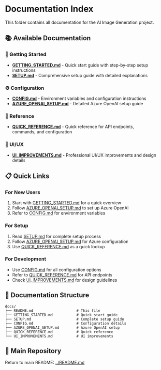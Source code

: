 # Documentation Index

This folder contains all documentation for the AI Image Generation project.

## 📚 Available Documentation

### 🚀 Getting Started
- **[GETTING_STARTED.md](GETTING_STARTED.md)** - Quick start guide with step-by-step setup instructions
- **[SETUP.md](SETUP.md)** - Comprehensive setup guide with detailed explanations

### ⚙️ Configuration
- **[CONFIG.md](CONFIG.md)** - Environment variables and configuration instructions
- **[AZURE_OPENAI_SETUP.md](AZURE_OPENAI_SETUP.md)** - Detailed Azure OpenAI setup guide

### 📖 Reference
- **[QUICK_REFERENCE.md](QUICK_REFERENCE.md)** - Quick reference for API endpoints, commands, and configuration

### 🎨 UI/UX
- **[UI_IMPROVEMENTS.md](UI_IMPROVEMENTS.md)** - Professional UI/UX improvements and design details

## 📋 Quick Links

### For New Users
1. Start with [GETTING_STARTED.md](GETTING_STARTED.md) for a quick overview
2. Follow [AZURE_OPENAI_SETUP.md](AZURE_OPENAI_SETUP.md) to set up Azure OpenAI
3. Refer to [CONFIG.md](CONFIG.md) for environment variables

### For Setup
1. Read [SETUP.md](SETUP.md) for complete setup process
2. Follow [AZURE_OPENAI_SETUP.md](AZURE_OPENAI_SETUP.md) for Azure configuration
3. Use [QUICK_REFERENCE.md](QUICK_REFERENCE.md) as a quick lookup

### For Development
- Use [CONFIG.md](CONFIG.md) for all configuration options
- Refer to [QUICK_REFERENCE.md](QUICK_REFERENCE.md) for API endpoints
- Check [UI_IMPROVEMENTS.md](UI_IMPROVEMENTS.md) for design guidelines

## 📁 Documentation Structure

```
docs/
├── README.md                    # This file
├── GETTING_STARTED.md           # Quick start guide
├── SETUP.md                     # Complete setup guide
├── CONFIG.md                    # Configuration details
├── AZURE_OPENAI_SETUP.md        # Azure OpenAI setup
├── QUICK_REFERENCE.md           # Quick reference
└── UI_IMPROVEMENTS.md           # UI improvements
```

## 🔗 Main Repository

Return to main README: [../README.md](../README.md)
